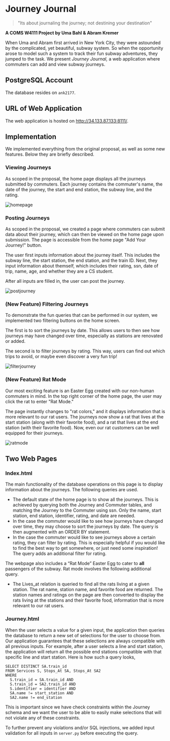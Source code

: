 # Journey Journal
> "Its about journaling the journey; not destining your destination"

**A COMS W4111 Project by Uma Bahl & Abram Kremer**

When Uma and Abram first arrived in New York City, they were astounded by the complicated, yet beautiful, subway system. So when the opportunity arose to model such a system to track their fun subway adventures, they jumped to the task. We present *Journey Journal,* a web application where commuters can add and view subway journeys.

## PostgreSQL Account
The database resides on `ank2177`.

## URL of Web Application
The web application is hosted on http://34.133.87.133:8111/.

## Implementation
We implemented everything from the original proposal, as well as some new features. Below they are briefly described.

### Viewing Journeys
As scoped in the proposal, the home page displays all the journeys submitted by commuters. Each journey contains the commuter's name, the date of the journey, the start and end station, the subway line, and the rating.

![homepage](../static/home_page.png)

### Posting Journeys
As scoped in the proposal, we created a page where commuters can submit data about their journey, which can then be viewed on the home page upon submission. The page is accessible from the home page "Add Your Journey!" button.

The user first inputs information about the journey itself. This includes the subway line, the start station, the end station, and the train ID. Next, they input information about themself, which includes their rating, ssn, date of trip, name, age, and whether they are a CS student.

After all inputs are filled in, the user can post the journey.

![postjourney](../static/post_journey.png)

### (New Feature) Filtering Journeys
To demonstrate the fun queries that can be performed in our system, we implemented two filtering buttons on the home screen.

The first is to sort the journeys by date. This allows users to then see how journeys may have changed over time, especially as stations are renovated or added.

The second is to filter journeys by rating. This way, users can find out which trips to avoid, or maybe even discover a very fun trip!

![filterjourney](../static/filter_journey.png)

### (New Feature) Rat Mode
Our most exciting feature is an Easter Egg created with our non-human commuters in mind. In the top right corner of the home page, the user may click the rat to enter "Rat Mode."

The page instantly changes to "rat colors," and it displays information that is more relevant to our rat users. The journeys now show a rat that lives at the start station (along with their favorite food), and a rat that lives at the end station (with their favorite food). Now, even our rat customers can be well equipped for their journeys. 

![ratmode](../static/rat_mode.png)

## Two Web Pages
### Index.html
The main functionality of the database operations on this page is to display information about the journeys. The following queries are used.
* The default state of the home page is to show all the journeys. This is achieved by querying both the Journey and Commuter tables, and matching the Journey to the Commuter using ssn. Only the name, start station, end station, identifier, rating, and date are needed.
* In the case the commuter would like to see how journeys have changed over time, they may choose to sort the journeys by date. The query is then augmented with an ORDER BY statement.
* In the case the commuter would like to see journeys above a certain rating, they can filter by rating. This is especially helpful if you would like to find the best way to get somewhere, or just need some inspiration! The query adds an additional filter for rating.

The webpage also includes a “Rat Mode” Easter Egg to cater to **all** passengers of the subway. Rat mode involves the following additional query.
* The Lives_at relation is queried to find all the rats living at a given station. The rat name, station name, and favorite food are returned. The station names and ratings on the page are then converted to display the rats living at the stations and their favorite food, information that is more relevant to our rat users.


### Journey.html

When the user selects a value for a given input, the application then queries the database to return a new set of selections for the user to choose from. Our application guarantees that these selections are always compatible with all previous inputs. For example, after a user selects a line and start station, the application will return all the possible end stations compatible with that specific line and start station. Here is how such a query looks,

```
SELECT DISTINCT SA.train_id 
FROM Services S, Stops_At SA, Stops_At SA2 
WHERE 
  S.train_id = SA.train_id AND 
  S.train_id = SA2.train_id AND 
  S.identifier = identifier AND 
  SA.name != start_station AND 
  SA2.name != end_station
```

This is important since we have check constraints within the Journey schema and we want the user to be able to easily make selections that will not violate any of these constraints.

To further prevent any violations and/or SQL injections, we added input validation for all inputs in `server.py` before executing the query.
